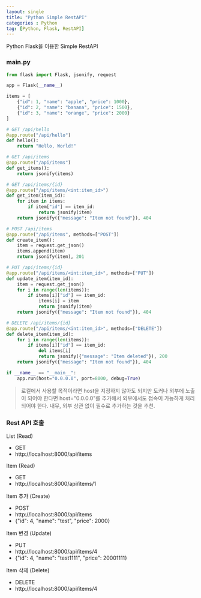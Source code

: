 ```yaml
---
layout: single
title: "Python Simple RestAPI"
categories : Python
tag: [Python, Flask, RestAPI]
---
```


Python Flask을 이용한 Simple RestAPI

### main.py

```python
from flask import Flask, jsonify, request

app = Flask(__name__)

items = [
    {"id": 1, "name": "apple", "price": 1000},
    {"id": 2, "name": "banana", "price": 1500},
    {"id": 3, "name": "orange", "price": 2000}
]

# GET /api/hello
@app.route("/api/hello")
def hello():
    return "Hello, World!"

# GET /api/items
@app.route("/api/items")
def get_items():
    return jsonify(items)

# GET /api/items/{id}
@app.route("/api/items/<int:item_id>")
def get_item(item_id):
    for item in items:
        if item["id"] == item_id:
            return jsonify(item)
    return jsonify({"message": "Item not found"}), 404

# POST /api/items
@app.route("/api/items", methods=["POST"])
def create_item():
    item = request.get_json()
    items.append(item)
    return jsonify(item), 201

# PUT /api/items/{id}
@app.route("/api/items/<int:item_id>", methods=["PUT"])
def update_item(item_id):
    item = request.get_json()
    for i in range(len(items)):
        if items[i]["id"] == item_id:
            items[i] = item
            return jsonify(item)
    return jsonify({"message": "Item not found"}), 404

# DELETE /api/items/{id}
@app.route("/api/items/<int:item_id>", methods=["DELETE"])
def delete_item(item_id):
    for i in range(len(items)):
        if items[i]["id"] == item_id:
            del items[i]
            return jsonify({"message": "Item deleted"}), 200
    return jsonify({"message": "Item not found"}), 404

if __name__ == "__main__":
    app.run(host="0.0.0.0", port=8000, debug=True)
```


> 로컬에서 사용할 목적이라면 host을 지정하지 않아도 되지만 도커나 외부에 노출이 되어야 한다면 host="0.0.0.0"를 추가해서 외부에서도 접속이 가능하게 처리되어야 한다. 내무, 외부 상관 없이 필수로 추가하는 것을 추천.


### Rest API 호출

List (Read)
- GET
- http://localhost:8000/api/items


Item (Read)
- GET
- http://localhost:8000/api/items/1


Item 추가 (Create)
- POST
- http://localhost:8000/api/items
- {"id": 4, "name": "test", "price": 2000}

Item 변경 (Update)
- PUT
- http://localhost:8000/api/items/4
- {"id": 4, "name": "test1111", "price": 20001111}

Item 삭제 (Delete)
- DELETE
- http://localhost:8000/api/items/4